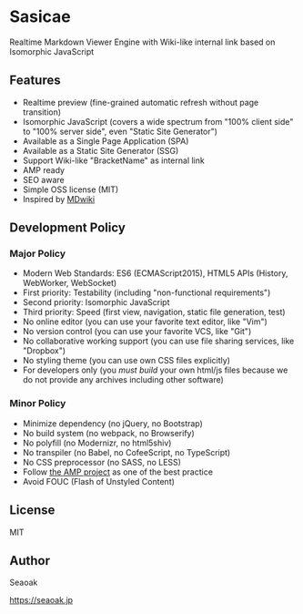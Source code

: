 # Sasicae

Realtime Markdown Viewer Engine with Wiki-like internal link based on Isomorphic JavaScript


## Features

- Realtime preview (fine-grained automatic refresh without page transition)
- Isomorphic JavaScript (covers a wide spectrum from "100% client side" to "100% server side", even "Static Site Generator")
- Available as a Single Page Application (SPA)
- Available as a Static Site Generator (SSG)
- Support Wiki-like "BracketName" as internal link
- AMP ready
- SEO aware
- Simple OSS license (MIT)
- Inspired by [MDwiki](http://www.mdwiki.info)


## Development Policy

### Major Policy

- Modern Web Standards: ES6 (ECMAScript2015), HTML5 APIs (History, WebWorker, WebSocket)
- First priority: Testability (including "non-functional requirements")
- Second priority: Isomorphic JavaScript
- Third priority: Speed (first view, navigation, static file generation, test)
- No online editor (you can use your favorite text editor, like "Vim")
- No version control (you can use your favorite VCS, like "Git")
- No collaborative working support (you can use file sharing services, like "Dropbox")
- No styling theme (you can use own CSS files explicitly)
- For developers only (you *must build* your own html/js files because we do not provide any archives including other software)


### Minor Policy

- Minimize dependency (no jQuery, no Bootstrap)
- No build system (no webpack, no Browserify)
- No polyfill (no Modernizr, no html5shiv)
- No transpiler (no Babel, no CofeeScript, no TypeScript)
- No CSS preprocessor (no SASS, no LESS)
- Follow [the AMP project](https://www.ampproject.org) as one of the best practice
- Avoid FOUC (Flash of Unstyled Content)


## License

MIT


## Author

Seaoak

https://seaoak.jp

